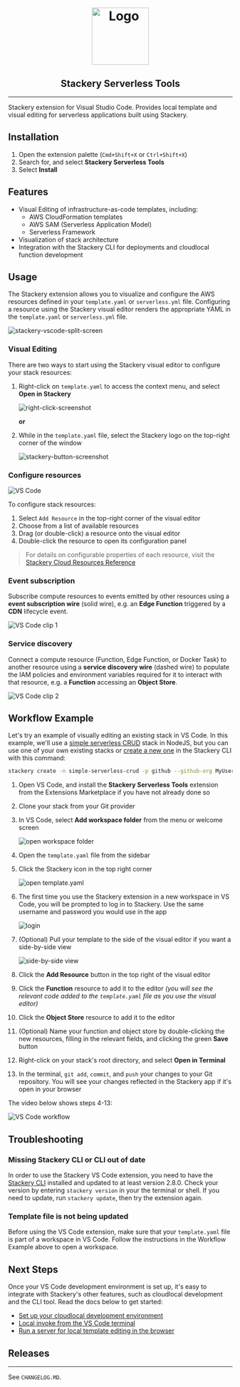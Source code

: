 <h1 align="center"><img src="https://s3-us-west-2.amazonaws.com/vscode-readme/img/icon.png" alt="Logo" height="128" /></h1>
<h2 align="center">Stackery Serverless Tools</h2>
<div align="center">
</div>

<hr>

Stackery extension for Visual Studio Code. Provides local template and visual editing for serverless applications built using Stackery.

## Installation

1. Open the extension palette (`Cmd+Shift+X` or `Ctrl+Shift+X`)
2. Search for, and select __Stackery Serverless Tools__
3. Select __Install__

## Features

* Visual Editing of infrastructure-as-code templates, including:
  * AWS CloudFormation templates
  * AWS SAM (Serverless Application Model)
  * Serverless Framework
* Visualization of stack architecture
* Integration with the Stackery CLI for deployments and cloudlocal function development

## Usage

The Stackery extension allows you to visualize and configure the AWS resources defined in your `template.yaml` or `serverless.yml` file. Configuring a resource using the Stackery visual editor renders the appropriate YAML in the `template.yaml` or `serverless.yml` file.

![stackery-vscode-split-screen](https://s3-us-west-2.amazonaws.com/vscode-readme/img/split-screen-1.png)

### Visual Editing

There are two ways to start using the Stackery visual editor to configure your stack resources:

1. Right-click on `template.yaml` to access the context menu, and select __Open in Stackery__

    ![right-click-screenshot](https://s3-us-west-2.amazonaws.com/vscode-readme/img/right-click-screenshot-1.png)

    __or__

2. While in the `template.yaml` file, select the Stackery logo on the top-right corner of the window

    ![stackery-button-screenshot](https://s3-us-west-2.amazonaws.com/vscode-readme/img/logo-button-screenshot-1.png)

### Configure resources

![VS Code](https://s3-us-west-2.amazonaws.com/vscode-readme/gifs/vscode.gif)

To configure stack resources:

1. Select `Add Resource` in the top-right corner of the visual editor
2. Choose from a list of available resources
3. Drag (or double-click) a resource onto the visual editor
4. Double-click the resource to open its configuration panel

> For details on configurable properties of each resource, visit the <a href="https://docs.stackery.io/docs/api/nodes/Function/" target="_blank" alt="Stackery Cloud Resources Reference">Stackery Cloud Resources Reference</a>

### Event subscription

Subscribe compute resources to events emitted by other resources using a __event subscription wire__ (solid wire), e.g. an __Edge Function__ triggered by a __CDN__ lifecycle event.

![VS Code clip 1](https://s3-us-west-2.amazonaws.com/vscode-readme/gifs/vscode-clip1.gif)

### Service discovery

Connect a compute resource (Function, Edge Function, or Docker Task) to another resource using a __service discovery wire__ (dashed wire) to populate the IAM policies and environment variables required for it to interact with that resource, e.g. a __Function__ accessing an __Object Store__.

![VS Code clip 2](https://s3-us-west-2.amazonaws.com/vscode-readme/gifs/vscode-clip2.gif)

## Workflow Example

Let's try an example of visually editing an existing stack in VS Code. In this example, we'll use a [simple serverless CRUD](https://github.com/stackery/sam-crud-demo) stack in NodeJS, but you can use one of your own existing stacks or [create a new one](https://docs.stackery.io/docs/api/cli/stackery_create) in the Stackery CLI with this command:

```bash
stackery create -n simple-serverless-crud -p github --github-org MyUsername --blueprint-git-url https://github.com/stackery/sam-crud-demo
```

1. Open VS Code, and install the __Stackery Serverless Tools__ extension from the Extensions Marketplace if you have not already done so
2. Clone your stack from your Git provider
3. In VS Code, select __Add workspace folder__ from the menu or welcome screen

    ![open workspace folder](https://s3-us-west-2.amazonaws.com/vscode-readme/img/open-workspace.png)

4. Open the `template.yaml` file from the sidebar
5. Click the Stackery icon in the top right corner

    ![open template.yaml](https://s3-us-west-2.amazonaws.com/vscode-readme/img/open-template.png)

6. The first time you use the Stackery extension in a new workspace in VS Code, you will be prompted to log in to Stackery. Use the same username and password you would use in the app

    ![login](https://s3-us-west-2.amazonaws.com/vscode-readme/img/login.png)

7. (Optional) Pull your template to the side of the visual editor if you want a side-by-side view

    ![side-by-side view](https://s3-us-west-2.amazonaws.com/vscode-readme/img/view.png)

8.  Click the __Add Resource__ button in the top right of the visual editor
9.  Click the __Function__ resource to add it to the editor _(you will see the relevant code added to the `template.yaml` file as you use the visual editor)_
10. Click the __Object Store__ resource to add it to the editor
11. (Optional) Name your function and object store by double-clicking the new resources, filling in the relevant fields, and clicking the green __Save__ button
12. Right-click on your stack's root directory, and select __Open in Terminal__
13. In the terminal, `git add`, `commit`, and `push` your changes to your Git repository. You will see your changes reflected in the Stackery app if it's open in your browser

The video below shows steps 4-13:

![VS Code workflow](https://s3-us-west-2.amazonaws.com/vscode-readme/gifs/vscode-workflow.gif)

## Troubleshooting

### Missing Stackery CLI or CLI out of date

In order to use the Stackery VS Code extension, you need to have the [Stackery CLI](https://docs.stackery.io/docs/using-stackery/cli/) installed and updated to at least version 2.8.0. Check your version by entering `stackery version` in your the terminal or shell. If you need to update, run `stackery update`, then try the extension again.

### Template file is not being updated

Before using the VS Code extension, make sure that your `template.yaml` file is part of a workspace in VS Code. Follow the instructions in the Workflow Example above to open a workspace.

## Next Steps

Once your VS Code development environment is set up, it's easy to integrate with Stackery's other features, such as cloudlocal development and the CLI tool. Read the docs below to get started:

  * [Set up your cloudlocal development environment](https://docs.stackery.io/docs/workflow/local-development)
  * [Local invoke from the VS Code terminal](https://docs.stackery.io/docs/api/cli/stackery_local_invoke)
  * [Run a server for local template editing in the browser](https://docs.stackery.io/docs/api/cli/stackery_dev-server)

## Releases

<hr>

See `CHANGELOG.MD`.
